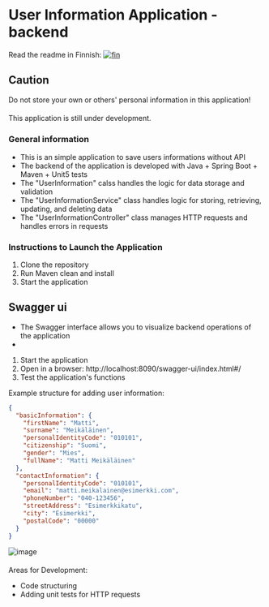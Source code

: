 # User Information Application - backend

Read the readme in Finnish: [![fin](https://img.shields.io/badge/lang-fin-red.svg)](https://github.com/LottaViljamaa/user-information-collection-rest/blob/main/README.md)

## Caution
Do not store your own or others' personal information in this application!
#### 
This application is still under development.
### General information
- This is an simple application to save users informations without API
- The backend of the application is developed with Java + Spring Boot + Maven + Unit5 tests
- The "UserInformation" calss handles the logic for data storage and validation
- The "UserInformationService" class handles logic for storing, retrieving, updating, and deleting data
- The "UserInformationController" class manages HTTP requests and handles errors in requests

### Instructions to Launch the Application
1. Clone the repository
2. Run Maven clean and install
3. Start the application
   
## Swagger ui

- The Swagger interface allows you to visualize backend operations of the application
- 
1. Start the application
2. Open in a browser: http://localhost:8090/swagger-ui/index.html#/
3. Test the application's functions

Example structure for adding user information: 

```JSON
{
  "basicInformation": {
    "firstName": "Matti",
    "surname": "Meikäläinen",
    "personalIdentityCode": "010101",
    "citizenship": "Suomi",
    "gender": "Mies",
    "fullName": "Matti Meikäläinen"
  },
  "contactInformation": {
    "personalIdentityCode": "010101",
    "email": "matti.meikalainen@esimerkki.com",
    "phoneNumber": "040-123456",
    "streetAddress": "Esimerkkikatu",
    "city": "Esimerkki",
    "postalCode": "00000"
  }
}
```
![image](https://github.com/user-attachments/assets/1f4ca9d2-9f97-4c27-bc3e-c9d8fa7ad0a5)

####
Areas for Development:
- Code structuring
- Adding unit tests for HTTP requests


